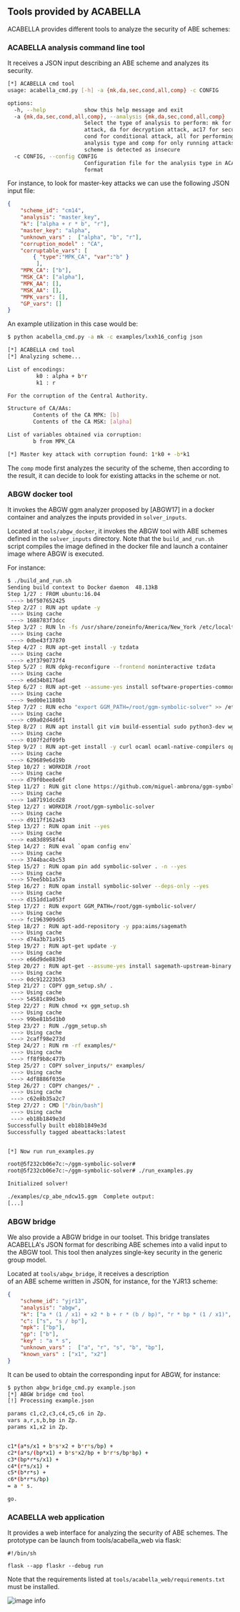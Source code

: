 
## Tools provided by ACABELLA

ACABELLA provides different tools to analyze the security of ABE schemes:

### ACABELLA analysis command line tool

It receives a JSON input describing an ABE scheme and analyzes its security.

```bash
[*] ACABELLA cmd tool
usage: acabella_cmd.py [-h] -a {mk,da,sec,cond,all,comp} -c CONFIG

options:
  -h, --help            show this help message and exit
  -a {mk,da,sec,cond,all,comp}, --analysis {mk,da,sec,cond,all,comp}
                        Select the type of analysis to perform: mk for master key
                        attack, da for decryption attack, ac17 for security analysis,
                        cond for conditional attack, all for performing every
                        analysis type and comp for only running attacks whenever the
                        scheme is detected as insecure
  -c CONFIG, --config CONFIG
                        Configuration file for the analysis type in ACABELLA JSON
                        format
```

For instance, to look for master-key attacks we can use the following JSON input file:

```json
{
    "scheme_id": "cm14",
    "analysis": "master_key",
    "k": ["alpha + r * b", "r"],
    "master_key": "alpha",
    "unknown_vars" :  ["alpha", "b", "r"],
    "corruption_model" : "CA",
    "corruptable_vars": [
        { "type":"MPK_CA", "var":"b" }
         ],
    "MPK_CA": ["b"],
    "MSK_CA": ["alpha"],
    "MPK_AA": [],
    "MSK_AA": [],
    "MPK_vars": [],
    "GP_vars": []
} 
```

An example utilization in this case would be:

```bash
$ python acabella_cmd.py -a mk -c examples/lxxh16_config json                                                             

[*] ACABELLA cmd tool
[*] Analyzing scheme...

List of encodings:
         k0 : alpha + b*r
         k1 : r

For the corruption of the Central Authority.

Structure of CA/AAs:
        Contents of the CA MPK: [b]
        Contents of the CA MSK: [alpha]

List of variables obtained via corruption:
        b from MPK_CA

[*] Master key attack with corruption found: 1*k0 + -b*k1
```

The `comp` mode first analyzes the security of the scheme, then according to the result, it can decide to look for existing attacks in the scheme or not.

### ABGW docker tool

It invokes the ABGW ggm analyzer proposed by [ABGW17] in a docker container and
analyzes the inputs provided in `solver_inputs`.

Located at `tools/abgw_docker`, it invokes the ABGW tool with ABE schemes defined in the `solver_inputs` directory.
Note that the `build_and_run.sh` script compiles the image defined in the docker file and launch a container image where ABGW is executed.

For instance:

```bash
$ ./build_and_run.sh               
Sending build context to Docker daemon  48.13kB
Step 1/27 : FROM ubuntu:16.04
 ---> b6f507652425
Step 2/27 : RUN apt update -y
 ---> Using cache
 ---> 1688783f3dcc
Step 3/27 : RUN ln -fs /usr/share/zoneinfo/America/New_York /etc/localtime
 ---> Using cache
 ---> 0dbe43f37870
Step 4/27 : RUN apt-get install -y tzdata
 ---> Using cache
 ---> e3f3790737f4
Step 5/27 : RUN dpkg-reconfigure --frontend noninteractive tzdata
 ---> Using cache
 ---> e6d34b8176ad
Step 6/27 : RUN apt-get --assume-yes install software-properties-common
 ---> Using cache
 ---> 9ed00e1180b3
Step 7/27 : RUN echo "export GGM_PATH=/root/ggm-symbolic-solver" >> /etc/bash.bashrc
 ---> Using cache
 ---> c09a02d4d6f1
Step 8/27 : RUN apt install git vim build-essential sudo python3-dev wget flex bison python3-pip libssl-dev libgmp10 libgmp-dev git openssl -y
 ---> Using cache
 ---> 0107f2df09fb
Step 9/27 : RUN apt-get install -y curl ocaml ocaml-native-compilers opam libtool libtool-bin libgmp-dev libffi-dev m4 libz-dev libssl-dev camlp4-extra
 ---> Using cache
 ---> 629689e6d19b
Step 10/27 : WORKDIR /root
 ---> Using cache
 ---> d79f0bee8e6f
Step 11/27 : RUN git clone https://github.com/miguel-ambrona/ggm-symbolic-solver
 ---> Using cache
 ---> 1a87191dcd28
Step 12/27 : WORKDIR /root/ggm-symbolic-solver
 ---> Using cache
 ---> d9117f162a43
Step 13/27 : RUN opam init --yes
 ---> Using cache
 ---> ea83d8958f44
Step 14/27 : RUN eval `opam config env`
 ---> Using cache
 ---> 3744bac4bc53
Step 15/27 : RUN opam pin add symbolic-solver . -n --yes
 ---> Using cache
 ---> 57ee5bb1a57a
Step 16/27 : RUN opam install symbolic-solver --deps-only --yes
 ---> Using cache
 ---> d151dd1a053f
Step 17/27 : RUN export GGM_PATH=/root/ggm-symbolic-solver/
 ---> Using cache
 ---> fc1963909dd5
Step 18/27 : RUN apt-add-repository -y ppa:aims/sagemath
 ---> Using cache
 ---> d74a3b71a915
Step 19/27 : RUN apt-get update -y
 ---> Using cache
 ---> e66d9de8839d
Step 20/27 : RUN apt-get --assume-yes install sagemath-upstream-binary
 ---> Using cache
 ---> 0dc912223b53
Step 21/27 : COPY ggm_setup.sh/ .
 ---> Using cache
 ---> 54581c89d3eb
Step 22/27 : RUN chmod +x ggm_setup.sh
 ---> Using cache
 ---> 99be81b5d1b0
Step 23/27 : RUN ./ggm_setup.sh
 ---> Using cache
 ---> 2caff98e273d
Step 24/27 : RUN rm -rf examples/*
 ---> Using cache
 ---> ff8f9b8c477b
Step 25/27 : COPY solver_inputs/* examples/
 ---> Using cache
 ---> 4df8886f035e
Step 26/27 : COPY changes/* .
 ---> Using cache
 ---> c62e8b35a2c7
Step 27/27 : CMD ["/bin/bash"]
 ---> Using cache
 ---> eb18b1849e3d
Successfully built eb18b1849e3d
Successfully tagged abeattacks:latest


[*] Now run run_examples.py

root@5f232cb06e7c:~/ggm-symbolic-solver# 
root@5f232cb06e7c:~/ggm-symbolic-solver# ./run_examples.py 

Initialized solver!

./examples/cp_abe_ndcw15.ggm  Complete output:
[...]
```   

### ABGW bridge

We also provide a ABGW bridge in our toolset.
This bridge translates ACABELLA's JSON format for describing ABE schemes into a valid
input to the ABGW tool. This tool then analyzes single-key security in the generic group model.    
    
Located at `tools/abgw_bridge`, it receives a description    
of an ABE scheme written in JSON, for instance, for the YJR13 scheme:    
    
```json    
{    
    "scheme_id": "yjr13",    
    "analysis": "abgw",    
    "k": ["a * (1 / x1) + x2 * b + r * (b / bp)", "r * bp * (1 / x1)", "r * b"],    
    "c": ["s", "s / bp"],    
    "mpk": ["bp"],    
    "gp": ["b"],    
    "key" : "a * s",    
    "unknown_vars" :  ["a", "r", "s", "b", "bp"],    
    "known_vars" : ["x1", "x2"]    
}    
```    

It can be used to obtain the corresponding input for ABGW, for instance:
    
```bash
$ python abgw_bridge_cmd.py example.json 
[*] ABGW bridge cmd tool
[!] Processing example.json

params c1,c2,c3,c4,c5,c6 in Zp.
vars a,r,s,b,bp in Zp.
params x1,x2 in Zp.


c1*(a*s/x1 + b*s*x2 + b*r*s/bp) +
c2*(a*s/(bp*x1) + b*s*x2/bp + b*r*s/bp*bp) +
c3*(bp*r*s/x1) +
c4*(r*s/x1) +
c5*(b*r*s) +
c6*(b*r*s/bp)
= a * s.

go.
```


### ACABELLA web application

It provides a web interface for analyzing the security of ABE schemes.
The prototype can be launch from tools/acabella_web via
flask:

```
#!/bin/sh

flask --app flaskr --debug run
```

Note that the requirements listed at `tools/acabella_web/requirements.txt` must be installed.


![image info](img/acabella.png)
